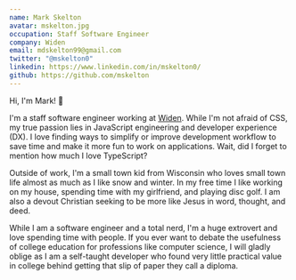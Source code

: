 ```yaml
---
name: Mark Skelton
avatar: mskelton.jpg
occupation: Staff Software Engineer
company: Widen
email: mdskelton99@gmail.com
twitter: "@mskelton0"
linkedin: https://www.linkedin.com/in/mskelton0/
github: https://github.com/mskelton
---
```


Hi, I'm Mark! 👋

I'm a staff software engineer working at [Widen](https://www.widen.com). While
I'm not afraid of CSS, my true passion lies in JavaScript engineering and
developer experience (DX). I love finding ways to simplify or improve
development workflow to save time and make it more fun to work on applications.
Wait, did I forget to mention how much I love TypeScript?

Outside of work, I'm a small town kid from Wisconsin who loves small town life
almost as much as I like snow and winter. In my free time I like working on my
house, spending time with my girlfriend, and playing disc golf. I am also a
devout Christian seeking to be more like Jesus in word, thought, and deed.

While I am a software engineer and a total nerd, I'm a huge extrovert and love
spending time with people. If you ever want to debate the usefulness of college
education for professions like computer science, I will gladly oblige as I am a
self-taught developer who found very little practical value in college behind
getting that slip of paper they call a diploma.
